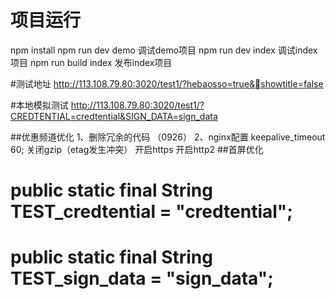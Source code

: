 # 项目运行
npm install
npm run dev demo 调试demo项目
npm run dev index 调试index项目
npm run build index 发布index项目

#测试地址
http://113.108.79.80:3020/test1/?hebaosso=true&showtitle=false

#本地模拟测试
http://113.108.79.80:3020/test1/?CREDTENTIAL=credtential&SIGN_DATA=sign_data

##优惠频道优化
1、删除冗余的代码 （0926）
2、nginx配置
    keepalive_timeout  60;
    关闭gzip（etag发生冲突）
    开启https
    开启http2
##首屏优化



#	public static final String TEST_credtential = "credtential";
#   public static final String TEST_sign_data = "sign_data";


